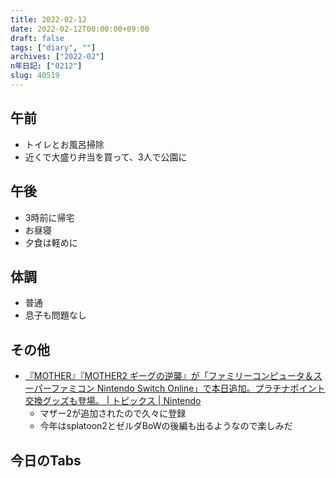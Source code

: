 ```yaml
---
title: 2022-02-12
date: 2022-02-12T00:00:00+09:00
draft: false
tags: ["diary", ""]
archives: ["2022-02"]
n年日記: ["0212"]
slug: 40519
---
```

## 午前
- トイレとお風呂掃除
- 近くで大盛り弁当を買って、3人で公園に
## 午後
- 3時前に帰宅
- お昼寝
- 夕食は軽めに
## 体調
- 普通
- 息子も問題なし
## その他
- [『MOTHER』『MOTHER2 ギーグの逆襲』が「ファミリーコンピュータ＆スーパーファミコン Nintendo Switch Online」で本日追加。プラチナポイント交換グッズも登場。 | トピックス | Nintendo](https://topics.nintendo.co.jp/article/7a5ddbdb-dac7-468b-9c6c-3014dc7cb0b6)
  - マザー2が追加されたので久々に登録
  - 今年はsplatoon2とゼルダBoWの後編も出るようなので楽しみだ
## 今日のTabs